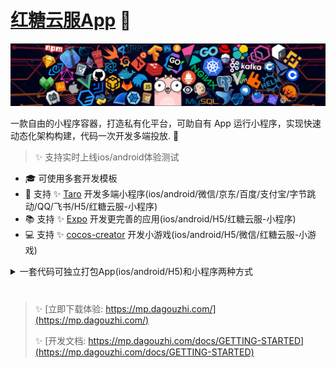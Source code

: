 # [红糖云服App](https://mp.dagouzhi.com/) 👋

![](https://github.com/htyf-mp-community/.github/blob/main/profile/header_1.png?raw=true)

一款自由的小程序容器，打造私有化平台，可助自有 App 运行小程序，实现快速动态化架构构建，代码一次开发多端投放. 🌈    

>✨ 支持实时上线ios/android体验测试

* 🎓   可使用多套开发模板
* 🌱   支持 ✨ [Taro](https://docs.taro.zone/docs/) 开发多端小程序(ios/android/微信/京东/百度/支付宝/字节跳动/QQ/飞书/H5/红糖云服-小程序)
* 📚   支持 ✨ [Expo](https://docs.expo.dev/versions/v50.0.0/sdk/brightness/) 开发更完善的应用(ios/android/H5/红糖云服-小程序)
* 💻   支持 ✨ [cocos-creator](https://www.cocos.com/creator) 开发小游戏(ios/android/H5/微信/红糖云服-小游戏)

<details>
  <summary>一套代码可独立打包App(ios/android/H5)和小程序两种方式</summary>
  <br>
</details>

# 
> ✨ [立即下载体验: https://mp.dagouzhi.com/](https://mp.dagouzhi.com/)
>
> ✨ [开发文档: https://mp.dagouzhi.com/docs/GETTING-STARTED](https://mp.dagouzhi.com/docs/GETTING-STARTED)

